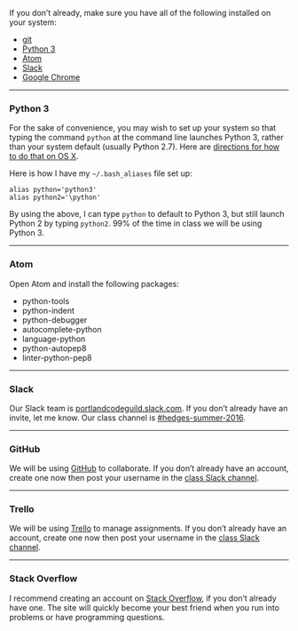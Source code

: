 If you don’t already, make sure you have all of the following installed on your system:

- [git](https://git-scm.com/downloads)
- [Python 3](https://www.python.org/downloads/)
- [Atom](https://atom.io/)
- [Slack](https://slack.com/downloads)
- [Google Chrome](https://www.google.com/chrome/browser/desktop/)

------

### Python 3

For the sake of convenience, you may wish to set up your system so that typing the command `python` at the command line launches Python 3, rather than your system default (usually Python 2.7). Here are [directions for how to do that on OS X](http://stackoverflow.com/a/18425592).

Here is how I have my `~/.bash_aliases` file set up:

    alias python='python3'
    alias python2='\python'

By using the above, I can type `python` to default to Python 3, but still launch Python 2 by typing `python2`. 99% of the time in class we will be using Python 3.

------

### Atom

Open Atom and install the following packages:

- python-tools
- python-indent
- python-debugger
- autocomplete-python
- language-python
- python-autopep8
- linter-python-pep8

------

### Slack

Our Slack team is [portlandcodeguild.slack.com](https://portlandcodeguild.slack.com). If you don’t already have an invite, let me know. Our class channel is [#hedges-summer-2016](https://portlandcodeguild.slack.com/archives/hedges-summer-2016).

------

### GitHub

We will be using [GitHub](https://github.com) to collaborate. If you don’t already have an account, create one now then post your username in the [class Slack channel](https://portlandcodeguild.slack.com/archives/hedges-summer-2016).

------

### Trello

We will be using [Trello](https://trello.com) to manage assignments. If you don’t already have an account, create one now then post your username in the [class Slack channel](https://portlandcodeguild.slack.com/archives/hedges-summer-2016).

------

### Stack Overflow

I recommend creating an account on [Stack Overflow](http://stackoverflow.com/), if you don’t already have one. The site will quickly become your best friend when you run into problems or have programming questions.